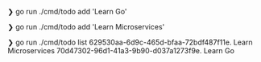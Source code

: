❯ go run ./cmd/todo add 'Learn Go'

❯ go run ./cmd/todo add 'Learn Microservices'

❯ go run ./cmd/todo list
629530aa-6d9c-465d-bfaa-72bdf487f11e. Learn Microservices
70d47302-96d1-41a3-9b90-d037a1273f9e. Learn Go

